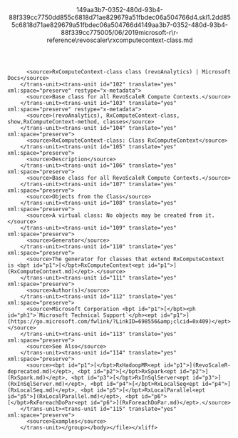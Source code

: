 <?xml version="1.0"?><xliff version="1.2" xmlns="urn:oasis:names:tc:xliff:document:1.2" xmlns:xsi="http://www.w3.org/2001/XMLSchema-instance" xsi:schemaLocation="urn:oasis:names:tc:xliff:document:1.2 xliff-core-1.2-transitional.xsd"><file datatype="xml" original="rxcomputecontext-class.md" source-language="en-US" target-language="en-US"><header><tool tool-id="mdxliff" tool-name="mdxliff" tool-version="1.0-1931010" tool-company="Microsoft" /><xliffext:skl_file_name xmlns:xliffext="urn:microsoft:content:schema:xliffextensions">149aa3b7-0352-480d-93b4-88f339cc7750dd855c6818d71ae829679a51fbdec06a504766d4.skl</xliffext:skl_file_name><xliffext:version xmlns:xliffext="urn:microsoft:content:schema:xliffextensions">1.2</xliffext:version><xliffext:ms.openlocfilehash xmlns:xliffext="urn:microsoft:content:schema:xliffextensions">dd855c6818d71ae829679a51fbdec06a504766d4</xliffext:ms.openlocfilehash><xliffext:ms.sourcegitcommit xmlns:xliffext="urn:microsoft:content:schema:xliffextensions">149aa3b7-0352-480d-93b4-88f339cc7750</xliffext:ms.sourcegitcommit><xliffext:ms.lasthandoff xmlns:xliffext="urn:microsoft:content:schema:xliffextensions">05/06/2019</xliffext:ms.lasthandoff><xliffext:ms.openlocfilepath xmlns:xliffext="urn:microsoft:content:schema:xliffextensions">microsoft-r\r-reference\revoscaler\rxcomputecontext-class.md</xliffext:ms.openlocfilepath></header><body><group id="content" extype="content"><trans-unit id="101" translate="yes" xml:space="preserve" restype="x-metadata">
          <source>RxComputeContext-class class (revoAnalytics) | Microsoft Docs</source>
        </trans-unit><trans-unit id="102" translate="yes" xml:space="preserve" restype="x-metadata">
          <source>Base class for all RevoScaleR Compute Contexts.</source>
        </trans-unit><trans-unit id="103" translate="yes" xml:space="preserve" restype="x-metadata">
          <source>(revoAnalytics), RxComputeContext-class, show,RxComputeContext-method, classes</source>
        </trans-unit><trans-unit id="104" translate="yes" xml:space="preserve">
          <source>RxComputeContext-class: Class RxComputeContext</source>
        </trans-unit><trans-unit id="105" translate="yes" xml:space="preserve">
          <source>Description</source>
        </trans-unit><trans-unit id="106" translate="yes" xml:space="preserve">
          <source>Base class for all RevoScaleR Compute Contexts.</source>
        </trans-unit><trans-unit id="107" translate="yes" xml:space="preserve">
          <source>Objects from the Class</source>
        </trans-unit><trans-unit id="108" translate="yes" xml:space="preserve">
          <source>A virtual class: No objects may be created from it.</source>
        </trans-unit><trans-unit id="109" translate="yes" xml:space="preserve">
          <source>Generator</source>
        </trans-unit><trans-unit id="110" translate="yes" xml:space="preserve">
          <source>The generator for classes that extend RxComputeContext is <bpt id="p1">[</bpt>RxComputeContext<ept id="p1">](RxComputeContext.md)</ept>.</source>
        </trans-unit><trans-unit id="111" translate="yes" xml:space="preserve">
          <source>Author(s)</source>
        </trans-unit><trans-unit id="112" translate="yes" xml:space="preserve">
          <source>Microsoft Corporation <bpt id="p1">[</bpt><ph id="ph1">`Microsoft Technical Support`</ph><ept id="p1">](https://go.microsoft.com/fwlink/?LinkID=698556&amp;clcid=0x409)</ept></source>
        </trans-unit><trans-unit id="113" translate="yes" xml:space="preserve">
          <source>See Also</source>
        </trans-unit><trans-unit id="114" translate="yes" xml:space="preserve">
          <source><bpt id="p1">[</bpt>RxHadoopMR<ept id="p1">](RevoScaleR-deprecated.md)</ept>, <bpt id="p2">[</bpt>RxSpark<ept id="p2">](RxSpark.md)</ept>, <bpt id="p3">[</bpt>RxInSqlServer<ept id="p3">](RxInSqlServer.md)</ept>, <bpt id="p4">[</bpt>RxLocalSeq<ept id="p4">](RxLocalSeq.md)</ept>, <bpt id="p5">[</bpt>RxLocalParallel<ept id="p5">](RxLocalParallel.md)</ept>, <bpt id="p6">[</bpt>RxForeachDoPar<ept id="p6">](RxForeachDoPar.md)</ept>.</source>
        </trans-unit><trans-unit id="115" translate="yes" xml:space="preserve">
          <source>Examples</source>
        </trans-unit></group></body></file></xliff>
